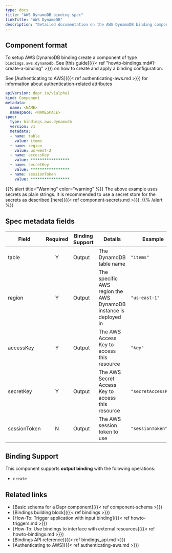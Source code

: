 ```yaml
---
type: docs
title: "AWS DynamoDB binding spec"
linkTitle: "AWS DynamoDB"
description: "Detailed documentation on the AWS DynamoDB binding component"
---
```


## Component format

To setup AWS DynamoDB binding create a component of type `bindings.aws.dynamodb`. See [this guide]({{< ref "howto-bindings.md#1-create-a-binding" >}}) on how to create and apply a binding configuration.

See [Authenticating to AWS]({{< ref authenticating-aws.md >}}) for information about authentication-related attributes

```yaml
apiVersion: dapr.io/v1alpha1
kind: Component
metadata:
  name: <NAME>
  namespace: <NAMESPACE>
spec:
  type: bindings.aws.dynamodb
  version: v1
  metadata:
  - name: table
    value: items
  - name: region
    value: us-west-2
  - name: accessKey
    value: *****************
  - name: secretKey
    value: *****************
  - name: sessionToken
    value: *****************

```

{{% alert title="Warning" color="warning" %}}
The above example uses secrets as plain strings. It is recommended to use a secret store for the secrets as described [here]({{< ref component-secrets.md >}}).
{{% /alert %}}

## Spec metadata fields

| Field              | Required | Binding Support |  Details | Example |
|--------------------|:--------:|------------|-----|---------|
| table | Y | Output | The DynamoDB table name | `"items"` | 
| region             | Y        | Output |  The specific AWS region the AWS DynamoDB instance is deployed in | `"us-east-1"`       |
| accessKey          | Y        | Output | The AWS Access Key to access this resource                              | `"key"`             |
| secretKey          | Y        | Output | The AWS Secret Access Key to access this resource                       | `"secretAccessKey"` |
| sessionToken       | N        | Output | The AWS session token to use                                            | `"sessionToken"`    |


## Binding Support

This component supports **output binding** with the folowing operations:

- `create`

## Related links

- [Basic schema for a Dapr component]({{< ref component-schema >}})
- [Bindings building block]({{< ref bindings >}})
- [How-To: Trigger application with input binding]({{< ref howto-triggers.md >}})
- [How-To: Use bindings to interface with external resources]({{< ref howto-bindings.md >}})
- [Bindings API reference]({{< ref bindings_api.md >}})
- [Authenticating to AWS]({{< ref authenticating-aws.md >}})

